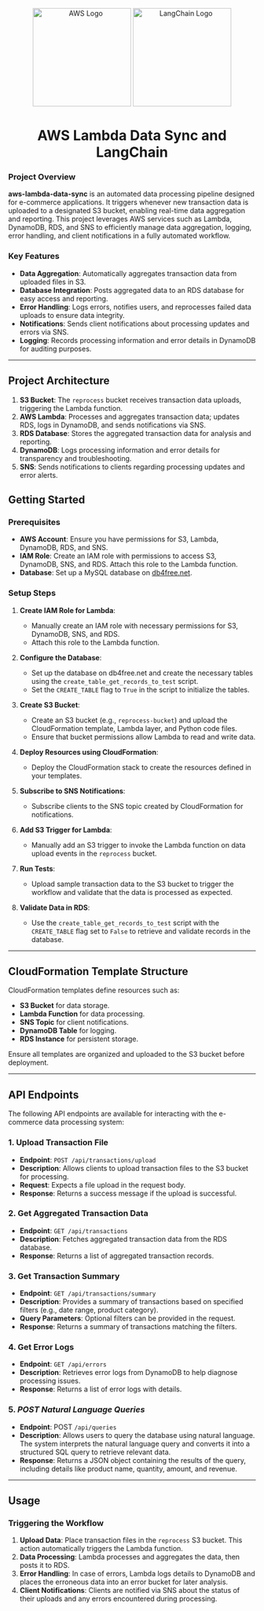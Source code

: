 <div style="text-align: center;">
    <img src="https://upload.wikimedia.org/wikipedia/commons/9/93/Amazon_Web_Services_Logo.svg" alt="AWS Logo" width="200"/>
    <img src="https://api.nuget.org/v3-flatcontainer/langchain/0.15.2/icon" alt="LangChain Logo" width="200"/>
    <h1>AWS Lambda Data Sync and LangChain</h1>
</div>



### Project Overview
**aws-lambda-data-sync** is an automated data processing pipeline designed for e-commerce applications. It triggers whenever new transaction data is uploaded to a designated S3 bucket, enabling real-time data aggregation and reporting. This project leverages AWS services such as Lambda, DynamoDB, RDS, and SNS to efficiently manage data aggregation, logging, error handling, and client notifications in a fully automated workflow.

### Key Features
- **Data Aggregation**: Automatically aggregates transaction data from uploaded files in S3.
- **Database Integration**: Posts aggregated data to an RDS database for easy access and reporting.
- **Error Handling**: Logs errors, notifies users, and reprocesses failed data uploads to ensure data integrity.
- **Notifications**: Sends client notifications about processing updates and errors via SNS.
- **Logging**: Records processing information and error details in DynamoDB for auditing purposes.

---

## Project Architecture
1. **S3 Bucket**: The `reprocess` bucket receives transaction data uploads, triggering the Lambda function.
2. **AWS Lambda**: Processes and aggregates transaction data; updates RDS, logs in DynamoDB, and sends notifications via SNS.
3. **RDS Database**: Stores the aggregated transaction data for analysis and reporting.
4. **DynamoDB**: Logs processing information and error details for transparency and troubleshooting.
5. **SNS**: Sends notifications to clients regarding processing updates and error alerts.

## Getting Started

### Prerequisites
- **AWS Account**: Ensure you have permissions for S3, Lambda, DynamoDB, RDS, and SNS.
- **IAM Role**: Create an IAM role with permissions to access S3, DynamoDB, SNS, and RDS. Attach this role to the Lambda function.
- **Database**: Set up a MySQL database on [db4free.net](https://www.db4free.net/).
  
### Setup Steps

1. **Create IAM Role for Lambda**:
   - Manually create an IAM role with necessary permissions for S3, DynamoDB, SNS, and RDS.
   - Attach this role to the Lambda function.

2. **Configure the Database**:
   - Set up the database on db4free.net and create the necessary tables using the `create_table_get_records_to_test` script.
   - Set the `CREATE_TABLE` flag to `True` in the script to initialize the tables.

3. **Create S3 Bucket**:
   - Create an S3 bucket (e.g., `reprocess-bucket`) and upload the CloudFormation template, Lambda layer, and Python code files.
   - Ensure that bucket permissions allow Lambda to read and write data.

4. **Deploy Resources using CloudFormation**:
   - Deploy the CloudFormation stack to create the resources defined in your templates.

5. **Subscribe to SNS Notifications**:
   - Subscribe clients to the SNS topic created by CloudFormation for notifications.

6. **Add S3 Trigger for Lambda**:
   - Manually add an S3 trigger to invoke the Lambda function on data upload events in the `reprocess` bucket.

7. **Run Tests**:
   - Upload sample transaction data to the S3 bucket to trigger the workflow and validate that the data is processed as expected.

8. **Validate Data in RDS**:
   - Use the `create_table_get_records_to_test` script with the `CREATE_TABLE` flag set to `False` to retrieve and validate records in the database.

---

## CloudFormation Template Structure

CloudFormation templates define resources such as:
- **S3 Bucket** for data storage.
- **Lambda Function** for data processing.
- **SNS Topic** for client notifications.
- **DynamoDB Table** for logging.
- **RDS Instance** for persistent storage.

Ensure all templates are organized and uploaded to the S3 bucket before deployment.

---

## API Endpoints

The following API endpoints are available for interacting with the e-commerce data processing system:

### 1. Upload Transaction File
- **Endpoint**: `POST /api/transactions/upload`
- **Description**: Allows clients to upload transaction files to the S3 bucket for processing.
- **Request**: Expects a file upload in the request body.
- **Response**: Returns a success message if the upload is successful.

### 2. Get Aggregated Transaction Data
- **Endpoint**: `GET /api/transactions`
- **Description**: Fetches aggregated transaction data from the RDS database.
- **Response**: Returns a list of aggregated transaction records.

### 3. Get Transaction Summary
- **Endpoint**: `GET /api/transactions/summary`
- **Description**: Provides a summary of transactions based on specified filters (e.g., date range, product category).
- **Query Parameters**: Optional filters can be provided in the request.
- **Response**: Returns a summary of transactions matching the filters.

### 4. Get Error Logs
- **Endpoint**: `GET /api/errors`
- **Description**: Retrieves error logs from DynamoDB to help diagnose processing issues.
- **Response**: Returns a list of error logs with details.

### 5. *POST Natural Language Queries*

- **Endpoint**: POST `/api/queries`
- **Description**: Allows users to query the database using natural language. The system interprets the natural language query and converts it into a structured SQL query to retrieve relevant data.
- **Response**: Returns a JSON object containing the results of the query, including details like product name, quantity, amount, and revenue.
---

## Usage

### Triggering the Workflow
1. **Upload Data**: Place transaction files in the `reprocess` S3 bucket. This action automatically triggers the Lambda function.
2. **Data Processing**: Lambda processes and aggregates the data, then posts it to RDS.
3. **Error Handling**: In case of errors, Lambda logs details to DynamoDB and places the erroneous data into an error bucket for later analysis.
4. **Client Notifications**: Clients are notified via SNS about the status of their uploads and any errors encountered during processing.